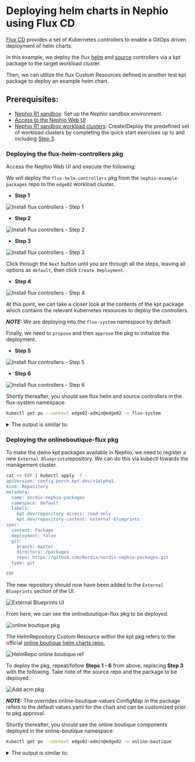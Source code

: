 # Deploying helm charts in Nephio using Flux CD

[Flux CD](https://fluxcd.io/flux/use-cases/helm/) provides a set of Kubernetes controllers to enable a GitOps driven deployment of helm charts.

In this example, we deploy the flux [helm](https://fluxcd.io/flux/components/helm/) and [source](https://fluxcd.io/flux/components/source/) controllers via a kpt package to the target workload cluster.

Then, we can utilize the flux Custom Resources defined in another test kpt package to deploy an example helm chart.

##  Prerequisites:
* [Nephio R1 sandbox](https://github.com/nephio-project/docs/blob/main/install-guide/README.md): Set up the Nephio sandbox environment.
* [Access to the Nephio Web UI](https://github.com/nephio-project/docs/blob/main/install-guide/README.md#access-to-the-user-interfaces)
* [Nephio R1 sandbox workload clusters](https://github.com/nephio-project/docs/blob/main/user-guide/exercises.md#quick-start-exercises): Create/Deploy the predefined set of workload clusters by completing the quick start exercises up to and including [Step 3](https://github.com/nephio-project/docs/blob/main/user-guide/exercises.md#step-3-deploy-two-edge-clusters).

### Deploying the flux-helm-controllers pkg

Access the Nephio Web UI and execute the following:

We will deploy the `flux-helm-controllers` pkg from the `nephio-example-packages` 
repo to the `edge02` workload cluster.
* **Step 1**

![Install flux controllers - Step 1](../../img/flux-helm/nephio-ui-edge02-deployment.png)

* **Step 2**

![Install flux controllers - Step 2](../../img/flux-helm/add-deployment-selection.png)

* **Step 3**

![Install flux controllers - Step 3](../../img/flux-helm/flux-controller-selection.png)

Click through the `Next` button until you are through all the steps, 
leaving all options as `default`, then click `Create Deployment`.

* **Step 4**

![Install flux controllers - Step 4](../../img/flux-helm/select-create-deployment.png)

At this point, we can take a closer look at the contents of the kpt package which 
contains the relevant kubernetes resources to deploy the controllers.

**_NOTE:_**  We are deploying into the `flux-system` namespace by default.

Finally, we need to `propose` and then `approve` the pkg to initialize the deployment.

* **Step 5**

![Install flux controllers - Step 5](../../img/flux-helm/propose-selection.png)

* **Step 6**

![Install flux controllers - Step 6](../../img/flux-helm/approve-selection.png)

Shortly thereafter, you should see flux helm and source controllers in the flux-system namespace:

```bash
kubectl get po --context edge02-admin@edge02 -n flux-system
```
<details>
<summary>The output is similar to:</summary>

```console
NAME                                 READY   STATUS    RESTARTS   AGE
helm-controller-cccc87cc-zqnd6       1/1     Running   0          6m20s
source-controller-5756bf7d48-hprkn   1/1     Running   0          6m20s
```
</details>


### Deploying the onlineboutique-flux pkg

To make the demo kpt packages available in Nephio, we need to register a new 
`External Blueprints`repository. 
We can do this via kubectl towards the management cluster.

```bash
cat << EOF | kubectl apply -f - 
apiVersion: config.porch.kpt.dev/v1alpha1
kind: Repository
metadata:
  name: nordix-nephio-packages
  namespace: default
  labels:
    kpt.dev/repository-access: read-only
    kpt.dev/repository-content: external-blueprints
spec:
  content: Package
  deployment: false
  git:
    branch: master
    directory: /packages
    repo: https://github.com/Nordix/nordix-nephio-packages.git
  type: git

EOF
```
The new repository should now have been added to the `External Blueprints` section of the UI.

![External Blueprints UI](../../img/flux-helm/external-bp-repos.png)

From here, we can see the onlineboutique-flux pkg to be deployed.

![online boutique pkg](../../img/flux-helm/nephio-pkgs-onlineboutique-show.png)

The HelmRepository Custom Resource within the kpt pkg refers to the official 
[online boutique helm charts repo.](https://github.com/GoogleCloudPlatform/microservices-demo/tree/main/helm-chart)

![HelmRepo online boutique ref](../../img/flux-helm/helmrepo-onlineboutique-ref.png)

To deploy the pkg, repeat/follow **Steps 1 - 6** from above, 
replacing **Step 3** with the following. 
Take note of the source repo and the package to be deployed.

![Add acm pkg](../../img/flux-helm/add-deploy-onlinebout-select.png)

**_NOTE:_**  The overrides online-boutique-values ConfigMap in the package refers to
the default values.yaml for the chart and can be customized prior to pkg approval.

Shortly thereafter, you should see the online boutique components deployed 
in the online-boutique namespace:

```bash
kubectl get po --context edge02-admin@edge02 -n online-boutique
```
<details>
<summary>The output is similar to:</summary>

```console
NAME                                     READY   STATUS    RESTARTS   AGE
adservice-5464cc8db4-p9sm2               1/1     Running   0          37s
cartservice-6458db7c7c-4scnh             1/1     Running   0          37s
checkoutservice-55b497bfb8-4x8jj         1/1     Running   0          37s
currencyservice-6f868d85d8-fgq6t         1/1     Running   0          37s
emailservice-5cf5fc5898-wzmz8            1/1     Running   0          37s
frontend-56bd99cb9b-thps4                1/1     Running   0          37s
loadgenerator-796b7d99dd-894gx           1/1     Running   0          37s
paymentservice-5ff68d9c7d-74q7c          1/1     Running   0          37s
productcatalogservice-6d9568bddb-8z66q   1/1     Running   0          37s
recommendationservice-c58857d6-qwrkd     1/1     Running   0          37s
redis-cart-7495b4ff99-gbq4m              1/1     Running   0          37s
shippingservice-6f65f85b8b-j5c28         1/1     Running   0          37s
```
</details>